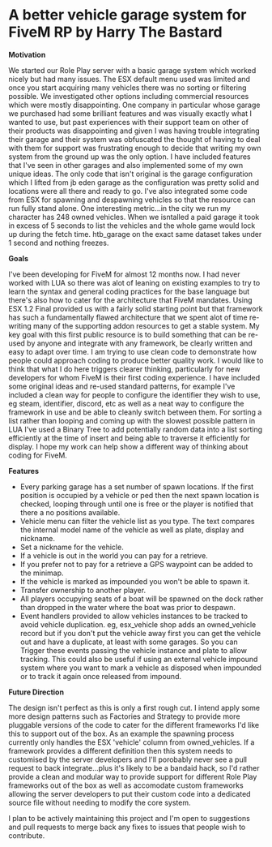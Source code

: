 # A better vehicle garage system for FiveM RP by Harry The Bastard

**Motivation**

We started our Role Play server with a basic garage system which worked nicely but had many issues. The ESX default menu used was limited and once you start acquiring many vehicles there was no sorting or filtering possible. We investigated other options including commercial resources which were mostly disappointing. One company in particular whose garage we purchased had some brilliant features and was visually exactly what I wanted to use, but past experiences with their support team on other of their products was disappointing and given I was having trouble integrating their garage and their system was obfuscated the thought of having to deal with them for support was frustrating enough to decide that writing my own system from the ground up was the only option. I have included features that I've seen in other garages and also implemented some of my own unique ideas. The only code that isn't original is the garage configuration which I lifted from jb eden garage as the configuration was pretty solid and locations were all there and ready to go. I've also integrated some code from ESX for spawning and despawning vehicles so that the resource can run fully stand alone. One interesting metric...in the city we run my character has 248 owned vehicles. When we isntalled a paid garage it took in excess of 5 seconds to list the vehicles and the whole game would lock up during the fetch time. htb_garage on the exact same dataset takes under 1 second and nothing freezes.

**Goals**

I've been developing for FiveM for almost 12 months now. I had never worked with LUA so there was alot of leaning on existing examples to try to learn the syntax and general coding practices for the base language but there's also how to cater for the architecture that FiveM mandates. Using ESX 1.2 Final provided us with a fairly solid starting point but that framework has such a fundamentally flawed architecture that we spent alot of time re-writing many of the supporting addon resources to get a stable system. My key goal with this first public resource is to build something that can be re-used by anyone and integrate with any framework, be clearly written and easy to adapt over time. I am trying to use clean code to demonstrate how people could approach coding to produce better quality work. I would like to think that what I do here triggers clearer thinking, particularly for new developers for whom FiveM is their first coding experience. I have included some original ideas and re-used standard patterns, for example I've included a clean way for people to configure the identifier they wish to use, eg steam, identifier, discord, etc as well as a neat way to configure the framework in use and be able to cleanly switch between them. For sorting a list rather than looping and coming up with the slowest possible pattern in LUA I've used a Binary Tree to add potentially random data into a list sorting efficiently at the time of insert and being able to traverse it efficiently for display. I hope my work can help show a different way of thinking about coding for FiveM.

 **Features**
 
 * Every parking garage has a set number of spawn locations. If the first position is occupied by a vehicle or ped then the next spawn location is checked, looping through until one is free or the player is notified that there a no positions available.
 * Vehicle menu can filter the vehicle list as you type. The text compares the internal model name of the vehicle as well as plate, display and nickname.
 * Set a nickname for the vehicle.
 * If a vehicle is out in the world you can pay for a retrieve.
 * If you prefer not to pay for a retrieve a GPS waypoint can be added to the minimap.
 * If the vehicle is marked as impounded you won't be able to spawn it.
 * Transfer ownership to another player.
 * All players occupying seats of a boat will be spawned on the dock rather than dropped in the water where the boat was prior to despawn.
 * Event handlers provided to allow vehicles instances to be tracked to avoid vehicle duplication. eg, esx_vehicle shop adds an owned_vehicle record but if you don't put the vehicle away first you can get the vehicle out and have a duplicate, at least with some garages. So you can Trigger these events passing the vehicle instance and plate to allow tracking. This could also be useful if using an external vehicle impound system where you want to mark a vehicle as disposed when impounded or to track it again once released from impound.

**Future Direction**

The design isn't perfect as this is only a first rough cut. I intend apply some more design patterns such as Factories and Strategy to provide more pluggable versions of the code to cater for the different frameworks I'd like this to support out of the box. As an example the spawning process currently only handles the ESX 'vehicle' column from owned_vehicles. If a framework provides a different definition then this system needs to customised by the server developers and I'll porobably never see a pull request to back integrate...plus it's likely to be a bandaid hack, so I'd rather provide a clean and modular way to provide support for different Role Play frameworks out of the box as well as accomodate custom frameworks allowing the server developers to put their custom code into a dedicated source file without needing to modify the core system.

I plan to be actively maintaining this project and I'm open to suggestions and pull requests to merge back any fixes to issues that people wish to contribute.
